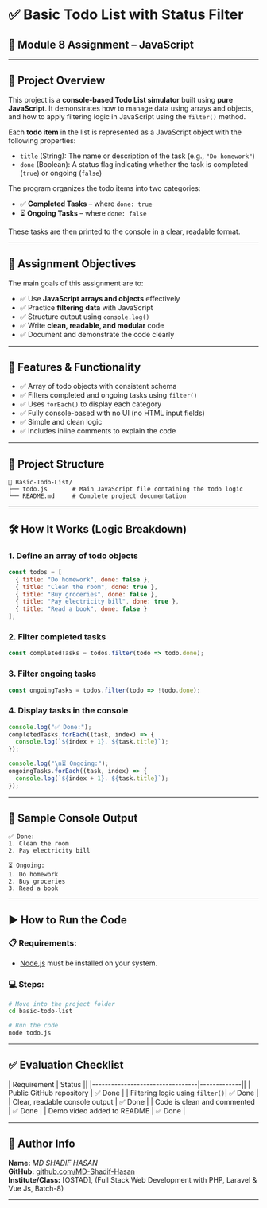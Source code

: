 # ✅ Basic Todo List with Status Filter

## 📌 Module 8 Assignment – JavaScript

---

## 🧠 Project Overview

This project is a **console-based Todo List simulator** built using **pure JavaScript**. It demonstrates how to manage data using arrays and objects, and how to apply filtering logic in JavaScript using the `filter()` method.

Each **todo item** in the list is represented as a JavaScript object with the following properties:

- `title` (String): The name or description of the task (e.g., `"Do homework"`)
- `done` (Boolean): A status flag indicating whether the task is completed (`true`) or ongoing (`false`)

The program organizes the todo items into two categories:

- ✅ **Completed Tasks** – where `done: true`
- ⏳ **Ongoing Tasks** – where `done: false`

These tasks are then printed to the console in a clear, readable format.

---

## 🎯 Assignment Objectives

The main goals of this assignment are to:

- ✅ Use **JavaScript arrays and objects** effectively
- ✅ Practice **filtering data** with JavaScript
- ✅ Structure output using `console.log()`
- ✅ Write **clean, readable, and modular** code
- ✅ Document and demonstrate the code clearly

---

## 🔧 Features & Functionality

- ✅ Array of todo objects with consistent schema
- ✅ Filters completed and ongoing tasks using `filter()`
- ✅ Uses `forEach()` to display each category
- ✅ Fully console-based with no UI (no HTML input fields)
- ✅ Simple and clean logic
- ✅ Includes inline comments to explain the code

---

## 📂 Project Structure

```
📁 Basic-Todo-List/
├── todo.js       # Main JavaScript file containing the todo logic
└── README.md     # Complete project documentation
```

---

## 🛠️ How It Works (Logic Breakdown)

### 1. Define an array of todo objects

```javascript
const todos = [
  { title: "Do homework", done: false },
  { title: "Clean the room", done: true },
  { title: "Buy groceries", done: false },
  { title: "Pay electricity bill", done: true },
  { title: "Read a book", done: false }
];
```

### 2. Filter completed tasks

```javascript
const completedTasks = todos.filter(todo => todo.done);
```

### 3. Filter ongoing tasks

```javascript
const ongoingTasks = todos.filter(todo => !todo.done);
```

### 4. Display tasks in the console

```javascript
console.log("✅ Done:");
completedTasks.forEach((task, index) => {
  console.log(`${index + 1}. ${task.title}`);
});

console.log("\n⏳ Ongoing:");
ongoingTasks.forEach((task, index) => {
  console.log(`${index + 1}. ${task.title}`);
});
```

---

## 🧪 Sample Console Output

```
✅ Done:
1. Clean the room
2. Pay electricity bill

⏳ Ongoing:
1. Do homework
2. Buy groceries
3. Read a book
```

---

## ▶️ How to Run the Code

### 📋 Requirements:
- [Node.js](https://nodejs.org/) must be installed on your system.

### 💻 Steps:

```bash
# Move into the project folder
cd basic-todo-list

# Run the code
node todo.js
```

---


## ✅ Evaluation Checklist

| Requirement                     | Status      ||
|---------------------------------|-------------||
| Public GitHub repository        | ✅ Done     |
| Filtering logic using `filter()`| ✅ Done     |
| Clear, readable console output  | ✅ Done     |
| Code is clean and commented     | ✅ Done     |
| Demo video added to README      | ✅ Done     |

---


## 👤 Author Info

**Name:** *MD SHADIF HASAN*  
**GitHub:** [github.com/MD-Shadif-Hasan](https://github.com/MD-Shadif-Hasan/Module_10-project)  
**Institute/Class:** [OSTAD], (Full Stack Web Development with PHP, Laravel & Vue Js, Batch-8) 

---
